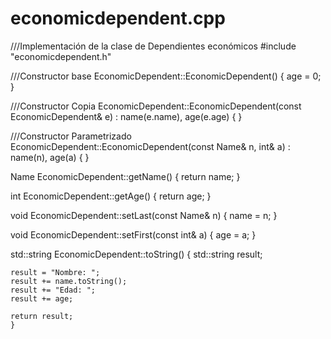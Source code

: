 # economicdependent.cpp
///Implementación de la clase de Dependientes económicos
#include "economicdependent.h"

///Constructor base
EconomicDependent::EconomicDependent() { 
    age = 0;
}

///Constructor Copia
EconomicDependent::EconomicDependent(const EconomicDependent& e) : name(e.name), age(e.age) { }

///Constructor Parametrizado
EconomicDependent::EconomicDependent(const Name& n, int& a) : name(n), age(a) { }

Name EconomicDependent::getName() {
    return name;
    }

int EconomicDependent::getAge() {
    return age;
    }

void EconomicDependent::setLast(const Name& n) {
    name = n;
    }

void EconomicDependent::setFirst(const int& a) {
    age = a;
    }

std::string EconomicDependent::toString() {
    std::string result;

    result = "Nombre: ";
    result += name.toString();
    result += "Edad: ";
    result += age;

    return result;
    }
